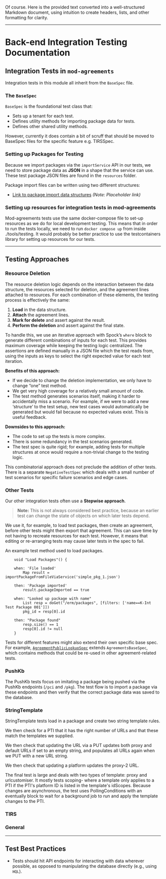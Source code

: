 Of course. Here is the provided text converted into a well-structured Markdown document, using intuition to create headers, lists, and other formatting for clarity.

***

# Back-end Integration Testing Documentation

## Integration Tests in `mod-agreements`

Integration tests in this module all inherit from the `BaseSpec` file.

### The `BaseSpec`

`BaseSpec` is the foundational test class that:

*   Sets up a tenant for each test.
*   Defines utility methods for importing package data for tests.
*   Defines other shared utility methods.

However, currently it does contain a bit of scruff that should be moved to BaseSpec files for the specific feature e.g. TIRSSpec.

### Setting up Packages for Testing

Because we import packages via the `importService` API in our tests, we need to store package data as **JSON** in a shape that the service can use. These test package JSON files are found in the `resources` folder.

Package import files can be written using two different structures:
*   [Link to package import data structures](#) *(Note: Placeholder link)*

### Setting up resources for integration tests in mod-agreements

Mod-agreements tests use the same docker-compose file to set-up resources as we do for local development testing. This means that in order to run the tests locally, we need to run `docker compose up` from inside ./tools/testing. It would probably be better practice to use the testcontainers library for setting up resources for our tests. 

---

## Testing Approaches

### Resource Deletion

The resource deletion logic depends on the interaction between the data structure, the resources selected for deletion, and the agreement lines attached to resources. For each combination of these elements, the testing process is effectively the same:

1.  **Load** in the data structure.
2.  **Attach** the agreement lines.
3.  **Mark for delete** and assert against the result.
4.  **Perform the deletion** and assert against the final state.

To handle this, we use an iterative approach with Spock’s `where` block to generate different combinations of inputs for each test. This provides maximum coverage while keeping the testing logic centralized. The assertions are defined manually in a JSON file which the test reads from, using the inputs as keys to select the right expected value for each test iteration.

**Benefits of this approach:**
*   If we decide to change the deletion implementation, we only have to change “one” test method.
*   We get very high coverage for a relatively small amount of code.
*   The test method generates scenarios itself, making it harder to accidentally miss a scenario. For example, if we were to add a new ‘structure’ to the test setup, new test cases would automatically be generated but would fail because no expected values exist. This is useful feedback.

**Downsides to this approach:**
*   The code to set up the tests is more complex.
*   There is some redundancy in the test scenarios generated.
*   The test spec is quite rigid; for example, adding tests for multiple structures at once would require a non-trivial change to the testing logic.

This combinatorial approach does not preclude the addition of other tests. There is a separate `NegativeTestSpec` which deals with a small number of test scenarios for specific failure scenarios and edge cases.

### Other Tests

Our other integration tests often use a **Stepwise approach**.

> **Note:** This is not always considered best practice, because an earlier test can change the state of objects on which later tests depend.

We use it, for example, to load test packages, then create an agreement, before other tests might then export that agreement. This can save time by not having to recreate resources for each test. However, it means that editing or re-arranging tests may cause later tests in the spec to fail.

An example test method used to load packages.
```
    void "Load Packages"() {

    when: 'File loaded'
        Map result = importPackageFromFileViaService('simple_pkg_1.json')

    then: 'Package imported'
        result.packageImported == true

    when: "Looked up package with name"
        List resp = doGet("/erm/packages", [filters: ['name==K-Int Test Package 001']])
        pkg_id = resp[0].id

    then: "Package found"
        resp.size() == 1
        resp[0].id != null
    }
```

Tests for different features might also extend their own specific base spec. For example, [`AgreementPublicLookupSpec`]('../service/src/integration-test/groovy/org/olf/Agreements/AgreementPublicLookupSpec.groovy') extends `AgreementsBaseSpec`, which contains methods that could be re-used in other agreement-related tests.

### PushKb

The PushKb tests focus on imitating a package being pushed via the PushKb endpoints (`/pci` and `/pkg`). The test flow is to import a package via these endpoints and then verify that the correct package data was saved to the database.

### StringTemplate

StringTemplate tests load in a package and create two string template rules.

We then check for a PTI that it has the right number of URLs and that these match the templates we supplied.

We then check that updating the URL via a PUT updates both proxy and default URLs if set to an empty string, and populates all URLs again when we PUT with a new URL string.

We then check that updating a platform updates the proxy-2 URL. 

The final test is large and deals with two types of template: proxy and urlcustomiser. It mostly tests scoping- where a template only applies to a PTI if the PTI's platform ID is listed in the template's idScopes. Because changes are asynchronous, the test uses PollingConditions with an eventually block to wait for a background job to run and apply the template changes to the PTI.


### TIRS

### General

---

## Test Best Practices

*   Tests should hit API endpoints for interacting with data wherever possible, as opposed to manipulating the database directly (e.g., using `HQL`).